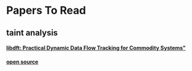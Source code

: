 
# Papers To Read
## taint analysis

#### [libdft: Practical Dynamic Data Flow Tracking for Commodity Systems"](https://github.com/njuwangzhilong/ReadPaperList/blob/master/papers/libdft.practicadynamicdataflowTracking.pdf)
#### [open source](https://github.com/njuwangzhilong/ReadPaperList/tree/master/projects/libdft-3.1415alpha)

